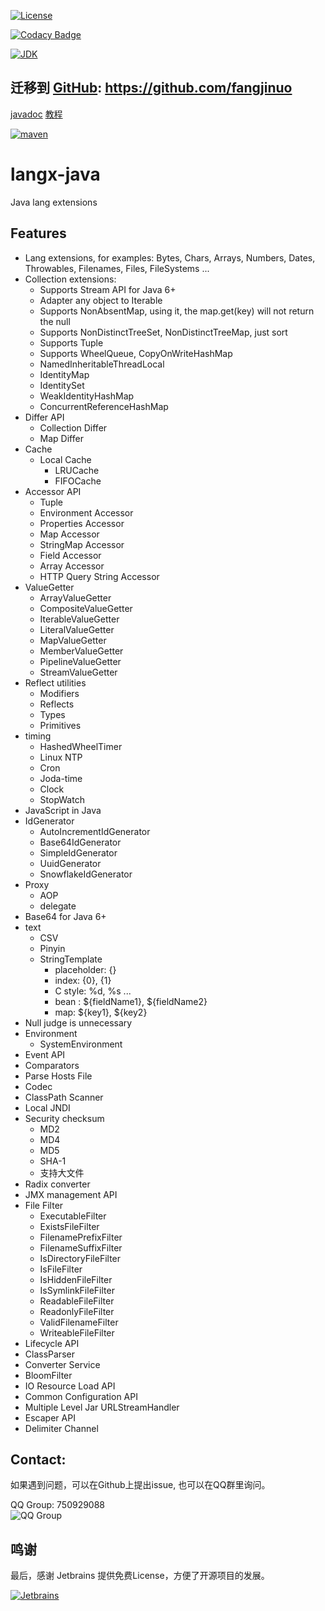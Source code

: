 [![License](https://img.shields.io/badge/license-MIT-green.svg)](https://github.com/fangjinuo/langx-java/blob/master/LICENSE)

[![Codacy Badge](https://api.codacy.com/project/badge/Grade/3d8c8c9680234698b04819059c9cd6c3)](https://www.codacy.com/manual/fs1194361820/langx-java?utm_source=github.com&amp;utm_medium=referral&amp;utm_content=fangjinuo/langx-java&amp;utm_campaign=Badge_Grade)

[![JDK](https://img.shields.io/badge/JDK-1.6+-green.svg)](https://www.oracle.com/technetwork/java/javase/downloads/index.html)

## 迁移到 [GitHub](https://github.com/fangjinuo): https://github.com/fangjinuo



[javadoc](https://apidoc.gitee.com/fangjinuo/langx-java)
[教程](https://fangjinuo.gitee.io/docs/)

[![maven](https://img.shields.io/badge/maven-v2.4.2-green.svg)](https://search.maven.org/search?q=g:com.github.fangjinuo.langx%20AND%20v:2.4.2)


# langx-java
Java lang extensions

## Features
+ Lang extensions, for examples: Bytes, Chars, Arrays, Numbers, Dates, Throwables, Filenames, Files, FileSystems ...
+ Collection extensions:
    + Supports Stream API for Java 6+
    + Adapter any object to Iterable
    + Supports NonAbsentMap, using it, the map.get(key) will not return the null
    + Supports NonDistinctTreeSet, NonDistinctTreeMap, just sort 
    + Supports Tuple
    + Supports WheelQueue, CopyOnWriteHashMap
    + NamedInheritableThreadLocal
    + IdentityMap
    + IdentitySet
    + WeakIdentityHashMap
    + ConcurrentReferenceHashMap
+ Differ API
    + Collection Differ
    + Map Differ
+ Cache
    + Local Cache
      + LRUCache
      + FIFOCache
+ Accessor API
    + Tuple
    + Environment Accessor
    + Properties Accessor
    + Map Accessor
    + StringMap Accessor
    + Field Accessor
    + Array Accessor 
    + HTTP Query String Accessor
+ ValueGetter
    + ArrayValueGetter
    + CompositeValueGetter
    + IterableValueGetter
    + LiteralValueGetter
    + MapValueGetter
    + MemberValueGetter
    + PipelineValueGetter
    + StreamValueGetter
+ Reflect utilities
    + Modifiers
    + Reflects
    + Types
    + Primitives
+ timing
    + HashedWheelTimer
    + Linux NTP
    + Cron
    + Joda-time
    + Clock
    + StopWatch
+ JavaScript in Java
+ IdGenerator
    + AutoIncrementIdGenerator
    + Base64IdGenerator
    + SimpleIdGenerator
    + UuidGenerator
    + SnowflakeIdGenerator
+ Proxy
    + AOP
    + delegate
+ Base64 for Java 6+  
+ text
    + CSV
    + Pinyin
    + StringTemplate
      + placeholder: {}
      + index:       {0}, {1}
      + C style:     %d, %s ...
      + bean :      ${fieldName1}, ${fieldName2}
      + map:         ${key1}, ${key2}
+ Null judge is unnecessary
+ Environment
    + SystemEnvironment
+ Event API  
+ Comparators
+ Parse Hosts File
+ Codec
+ ClassPath Scanner
+ Local JNDI
+ Security checksum
    + MD2
    + MD4
    + MD5
    + SHA-1
    + 支持大文件
+ Radix converter
+ JMX management API
+ File Filter
    + ExecutableFilter
    + ExistsFileFilter
    + FilenamePrefixFilter
    + FilenameSuffixFilter
    + IsDirectoryFileFilter
    + IsFileFilter
    + IsHiddenFileFilter
    + IsSymlinkFileFilter
    + ReadableFileFilter
    + ReadonlyFileFilter
    + ValidFilenameFilter
    + WriteableFileFilter
+ Lifecycle API
+ ClassParser
+ Converter Service
+ BloomFilter
+ IO Resource Load API
+ Common Configuration API
+ Multiple Level Jar URLStreamHandler
+ Escaper API
+ Delimiter Channel


## Contact:
如果遇到问题，可以在Github上提出issue, 也可以在QQ群里询问。

QQ Group: 750929088   
![QQ Group](https://github.com/fangjinuo/sqlhelper/blob/master/_images/qq_group.png)

## 鸣谢
最后，感谢 Jetbrains 提供免费License，方便了开源项目的发展。

[![Jetbrains](https://github.com/fangjinuo/sqlhelper/blob/master/_images/jetbrains.png)](https://www.jetbrains.com/zh-cn/)

